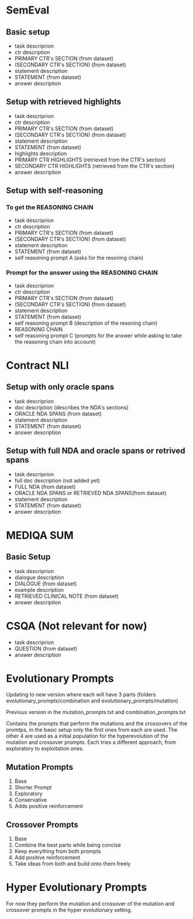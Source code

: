# SemEval

## Basic setup

- task descriprion
- ctr description
- PRIMARY CTR's SECTION (from dataset)
- (SECONDARY CTR's SECTION) (from dataset)
- statement description
- STATEMENT (from dataset)
- answer description

## Setup with retrieved highlights

- task descriprion
- ctr description
- PRIMARY CTR's SECTION (from dataset)
- (SECONDARY CTR's SECTION) (from dataset)
- statement description
- STATEMENT (from dataset)
- highlights description
- PRIMARY CTR HIGHLIGHTS (retrieved from the CTR's section)
- SECONDARY CTR HIGHLIGHTS (retrieved from the CTR's section)
- answer description

## Setup with self-reasoning

### To get the REASONING CHAIN

- task descriprion
- ctr description
- PRIMARY CTR's SECTION (from dataset)
- (SECONDARY CTR's SECTION) (from dataset)
- statement description
- STATEMENT (from dataset)
- self reasoning prompt A (asks for the resoning chain)

### Prompt for the answer using the REASONING CHAIN

- task descriprion
- ctr description
- PRIMARY CTR's SECTION (from dataset)
- (SECONDARY CTR's SECTION) (from dataset)
- statement description
- STATEMENT (from dataset)
- self reasoning prompt B (description of the resoning chain)
- REASONING CHAIN
- self reasoning prompt C (prompts for the answer while asking to take the reasoning chain into account)

# Contract NLI

## Setup with only oracle spans

- task descriprion
- doc description (describes the NDA's sections)
- ORACLE NDA SPANS (from dataset)
- statement description
- STATEMENT (from dataset)
- answer description

## Setup with full NDA and oracle spans or retrived spans

- task descriprion
- full doc description (not added yet)
- FULL NDA (from dataset)
- ORACLE NDA SPANS or RETRIEVED NDA SPANS(from dataset)
- statement description
- STATEMENT (from dataset)
- answer description

# MEDIQA SUM

## Basic Setup

- task descriprion
- dialogue description
- DIALOGUE (from dataset)
- example description
- RETRIEVED CLINICAL NOTE (from dataset)
- answer description

# CSQA (Not relevant for now)

- task descriprion
- QUESTION (from dataset)
- answer description

# Evolutionary Prompts

Updating to new version where each will have 3 parts (folders evolutionary_prompts/combination and evolutionary_prompts/mutation)

Previous version in the mutation_prompts.txt and combination_prompts.txt

Contains the prompts that perform the mutations and the crossovers of the promtps, in the basic setup only the first ones from each are used. The other 4 are used as a initial population for the hyperevolution of the mutation and crossover prompts. Each tries a different approach, from exploratory to exploitation ones.

## Mutation Prompts

1. Base
2. Shorter Prompt
3. Exploratory
4. Conservative
5. Adds positive reinforcement

## Crossover Prompts

1. Base
2. Combine the best parts while being concise
3. Keep everything from both prompts
4. Add positive reinforcement
5. Take ideas from both and build onto them freely

# Hyper Evolutionary Prompts

For now they perform the mutation and crossover of the mutation and crossover prompts in the hyper evolutionary setting.